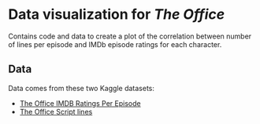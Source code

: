 # Data visualization for _The Office_

Contains code and data to create a plot of the correlation between number of lines per episode and IMDb episode ratings for each character.

## Data 

Data comes from these two Kaggle datasets:
- [The Office IMDB Ratings Per Episode](https://www.kaggle.com/kapastor/the-office-imdb-ratings-per-episode)
- [The Office Script lines](https://www.kaggle.com/lillitarhea/the-office-script-lines)
